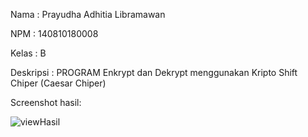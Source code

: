 Nama    : Prayudha Adhitia Libramawan


NPM     : 140810180008


Kelas   : B


Deskripsi : PROGRAM Enkrypt dan Dekrypt menggunakan Kripto Shift Chiper (Caesar Chiper)

Screenshot hasil:

![viewHasil](https://user-images.githubusercontent.com/45344469/93323980-8074fc80-f83f-11ea-9960-49033b9cb1ee.JPG)<Br>